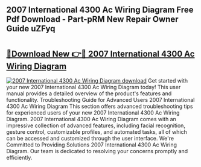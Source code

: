 ## 2007 International 4300 Ac Wiring Diagram Free Pdf Download - Part-pRM New Repair Owner Guide uZFyq

# <h2><a href="http://dfk4qdt.blite.top/?on=2007+International+4300+Ac+Wiring+Diagram">🔗Download New 👉🔴 2007 International 4300 Ac Wiring Diagram</a></h2>

[![2007 International 4300 Ac Wiring Diagram download](https://i.imgur.com/lujVjoI.png)](http://dfk4qdt.blite.top/?on=2007+International+4300+Ac+Wiring+Diagram)
Get started with your new 2007 International 4300 Ac Wiring Diagram today! This user manual provides a detailed overview of the product's features and functionality. Troubleshooting Guide for Advanced Users 2007 International 4300 Ac Wiring Diagram This section offers advanced troubleshooting tips for experienced users of your new 2007 International 4300 Ac Wiring Diagram. 2007 International 4300 Ac Wiring Diagram comes with an impressive collection of advanced features, including facial recognition, gesture control, customizable profiles, and automated tasks, all of which can be accessed and customized through the user interface. We're Committed to Providing Solutions 2007 International 4300 Ac Wiring Diagram. Our team is dedicated to resolving your concerns promptly and efficiently.
